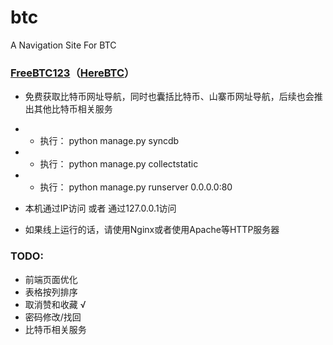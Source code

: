 btc
===

A Navigation Site For BTC

### [FreeBTC123](http://freebtc123.com/)（[HereBTC](http://herebtc.com/)）

* 免费获取比特币网址导航，同时也囊括比特币、山寨币网址导航，后续也会推出其他比特币相关服务

* * 执行： python manage.py syncdb
* * 执行： python manage.py collectstatic
* * 执行： python manage.py runserver 0.0.0.0:80

* 本机通过IP访问 或者 通过127.0.0.1访问
* 如果线上运行的话，请使用Nginx或者使用Apache等HTTP服务器

### TODO:

* 前端页面优化
* 表格按列排序
* 取消赞和收藏        √
* 密码修改/找回
* 比特币相关服务
